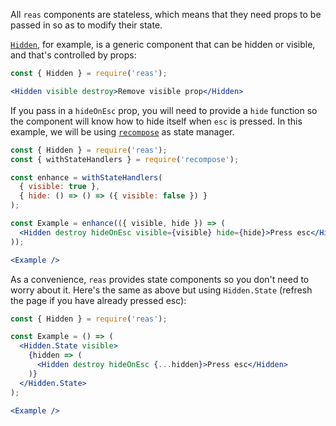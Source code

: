 All `reas` components are stateless, which means that they need props to be passed in so as to modify their state.

[`Hidden`](#hidden), for example, is a generic component that can be hidden or visible, and that's controlled by props:
```jsx { "showCode": true }
const { Hidden } = require('reas');

<Hidden visible destroy>Remove visible prop</Hidden>
```

If you pass in a `hideOnEsc` prop, you will need to provide a `hide` function so the component will know how to hide itself when `esc` is pressed. In this example, we will be using [`recompose`](https://github.com/acdlite/recompose) as state manager.
```jsx { "showCode": true }
const { Hidden } = require('reas');
const { withStateHandlers } = require('recompose');

const enhance = withStateHandlers(
  { visible: true },
  { hide: () => () => ({ visible: false }) }
);

const Example = enhance(({ visible, hide }) => (
  <Hidden destroy hideOnEsc visible={visible} hide={hide}>Press esc</Hidden>
));

<Example />
```

As a convenience, `reas` provides state components so you don't need to worry about it. Here's the same as above but using `Hidden.State` (refresh the page if you have already pressed esc):
```jsx { "showCode": true }
const { Hidden } = require('reas');

const Example = () => (
  <Hidden.State visible>
    {hidden => (
      <Hidden destroy hideOnEsc {...hidden}>Press esc</Hidden>
    )}
  </Hidden.State>
);

<Example />
```
